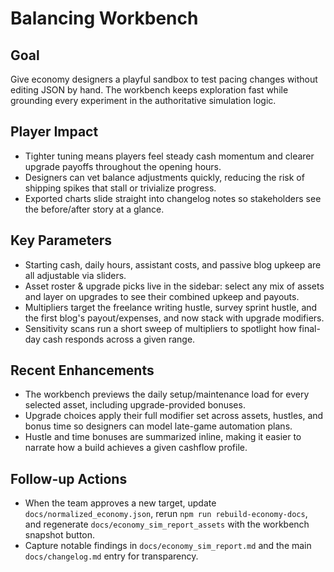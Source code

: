 # Balancing Workbench

## Goal
Give economy designers a playful sandbox to test pacing changes without editing JSON by hand. The workbench keeps exploration
fast while grounding every experiment in the authoritative simulation logic.

## Player Impact
- Tighter tuning means players feel steady cash momentum and clearer upgrade payoffs throughout the opening hours.
- Designers can vet balance adjustments quickly, reducing the risk of shipping spikes that stall or trivialize progress.
- Exported charts slide straight into changelog notes so stakeholders see the before/after story at a glance.

## Key Parameters
- Starting cash, daily hours, assistant costs, and passive blog upkeep are all adjustable via sliders.
- Asset roster & upgrade picks live in the sidebar: select any mix of assets and layer on upgrades to see their combined upkeep and payouts.
- Multipliers target the freelance writing hustle, survey sprint hustle, and the first blog's payout/expenses, and now stack with upgrade modifiers.
- Sensitivity scans run a short sweep of multipliers to spotlight how final-day cash responds across a given range.

## Recent Enhancements
- The workbench previews the daily setup/maintenance load for every selected asset, including upgrade-provided bonuses.
- Upgrade choices apply their full modifier set across assets, hustles, and bonus time so designers can model late-game automation plans.
- Hustle and time bonuses are summarized inline, making it easier to narrate how a build achieves a given cashflow profile.

## Follow-up Actions
- When the team approves a new target, update `docs/normalized_economy.json`, rerun `npm run rebuild-economy-docs`, and
  regenerate `docs/economy_sim_report_assets` with the workbench snapshot button.
- Capture notable findings in `docs/economy_sim_report.md` and the main `docs/changelog.md` entry for transparency.
